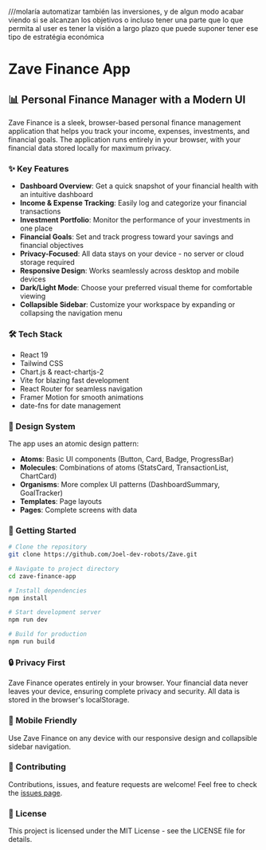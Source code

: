 ///molaría automatizar también las inversiones, y de algun modo acabar viendo si se alcanzan los objetivos o incluso tener una parte que lo que
permita al user es tener la visión a largo plazo que puede suponer tener ese tipo de estratégia económica

# Zave Finance App

## 📊 Personal Finance Manager with a Modern UI

Zave Finance is a sleek, browser-based personal finance management application that helps you track your income, expenses, investments, and financial goals. The application runs entirely in your browser, with your financial data stored locally for maximum privacy.

### ✨ Key Features

- **Dashboard Overview**: Get a quick snapshot of your financial health with an intuitive dashboard
- **Income & Expense Tracking**: Easily log and categorize your financial transactions
- **Investment Portfolio**: Monitor the performance of your investments in one place
- **Financial Goals**: Set and track progress toward your savings and financial objectives
- **Privacy-Focused**: All data stays on your device - no server or cloud storage required
- **Responsive Design**: Works seamlessly across desktop and mobile devices
- **Dark/Light Mode**: Choose your preferred visual theme for comfortable viewing
- **Collapsible Sidebar**: Customize your workspace by expanding or collapsing the navigation menu

### 🛠️ Tech Stack

- React 19
- Tailwind CSS
- Chart.js & react-chartjs-2
- Vite for blazing fast development
- React Router for seamless navigation
- Framer Motion for smooth animations
- date-fns for date management

### 🎨 Design System

The app uses an atomic design pattern:

- **Atoms**: Basic UI components (Button, Card, Badge, ProgressBar)
- **Molecules**: Combinations of atoms (StatsCard, TransactionList, ChartCard)
- **Organisms**: More complex UI patterns (DashboardSummary, GoalTracker)
- **Templates**: Page layouts
- **Pages**: Complete screens with data

### 🚀 Getting Started

```bash
# Clone the repository
git clone https://github.com/Joel-dev-robots/Zave.git

# Navigate to project directory
cd zave-finance-app

# Install dependencies
npm install

# Start development server
npm run dev

# Build for production
npm run build
```

### 🔒 Privacy First

Zave Finance operates entirely in your browser. Your financial data never leaves your device, ensuring complete privacy and security. All data is stored in the browser's localStorage.

### 📱 Mobile Friendly

Use Zave Finance on any device with our responsive design and collapsible sidebar navigation.

### 🤝 Contributing

Contributions, issues, and feature requests are welcome! Feel free to check the [issues page](https://github.com/Joel-dev-robots/Zave/issues).

### 📝 License

This project is licensed under the MIT License - see the LICENSE file for details.
